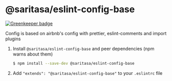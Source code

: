 # @saritasa/eslint-config-base

[![Greenkeeper badge](https://badges.greenkeeper.io/Saritasa/eslint-config-base.svg)](https://greenkeeper.io/)

Config is based on airbnb's config with prettier, eslint-comments and import plugins
1. Install `@saritasa/eslint-config-base` and peer dependencies (npm warns about them) 

    ```sh
    $ npm install --save-dev @saritasa/eslint-config-base
    ```

2. Add `"extends": "@saritasa/eslint-config-base"` to your `.eslintrc` file
